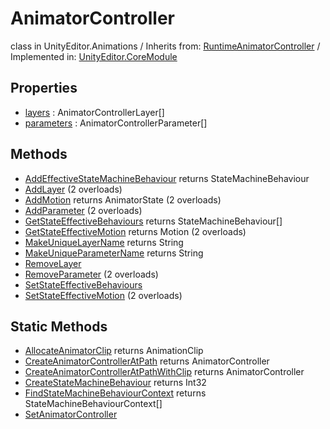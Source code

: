 # AnimatorController
class in UnityEditor.Animations
 / Inherits from: <a href="https://docs.unity3d.com/6000.0/Documentation/ScriptReference/RuntimeAnimatorController.html" target="_blank">RuntimeAnimatorController</a> / Implemented in: <a href="https://docs.unity3d.com/6000.0/Documentation/ScriptReference/UnityEditor.CoreModule.html" target="_blank">UnityEditor.CoreModule</a>
## Properties
- <a href="https://docs.unity3d.com/6000.0/Documentation/ScriptReference/AnimatorController-layers.html" target="_blank">layers</a> : AnimatorControllerLayer[]
- <a href="https://docs.unity3d.com/6000.0/Documentation/ScriptReference/AnimatorController-parameters.html" target="_blank">parameters</a> : AnimatorControllerParameter[]
## Methods
- <a href="https://docs.unity3d.com/6000.0/Documentation/ScriptReference/AnimatorController.AddEffectiveStateMachineBehaviour.html" target="_blank">AddEffectiveStateMachineBehaviour</a> returns StateMachineBehaviour
- <a href="https://docs.unity3d.com/6000.0/Documentation/ScriptReference/AnimatorController.AddLayer.html" target="_blank">AddLayer</a> (2 overloads)
- <a href="https://docs.unity3d.com/6000.0/Documentation/ScriptReference/AnimatorController.AddMotion.html" target="_blank">AddMotion</a> returns AnimatorState (2 overloads)
- <a href="https://docs.unity3d.com/6000.0/Documentation/ScriptReference/AnimatorController.AddParameter.html" target="_blank">AddParameter</a> (2 overloads)
- <a href="https://docs.unity3d.com/6000.0/Documentation/ScriptReference/AnimatorController.GetStateEffectiveBehaviours.html" target="_blank">GetStateEffectiveBehaviours</a> returns StateMachineBehaviour[]
- <a href="https://docs.unity3d.com/6000.0/Documentation/ScriptReference/AnimatorController.GetStateEffectiveMotion.html" target="_blank">GetStateEffectiveMotion</a> returns Motion (2 overloads)
- <a href="https://docs.unity3d.com/6000.0/Documentation/ScriptReference/AnimatorController.MakeUniqueLayerName.html" target="_blank">MakeUniqueLayerName</a> returns String
- <a href="https://docs.unity3d.com/6000.0/Documentation/ScriptReference/AnimatorController.MakeUniqueParameterName.html" target="_blank">MakeUniqueParameterName</a> returns String
- <a href="https://docs.unity3d.com/6000.0/Documentation/ScriptReference/AnimatorController.RemoveLayer.html" target="_blank">RemoveLayer</a>
- <a href="https://docs.unity3d.com/6000.0/Documentation/ScriptReference/AnimatorController.RemoveParameter.html" target="_blank">RemoveParameter</a> (2 overloads)
- <a href="https://docs.unity3d.com/6000.0/Documentation/ScriptReference/AnimatorController.SetStateEffectiveBehaviours.html" target="_blank">SetStateEffectiveBehaviours</a>
- <a href="https://docs.unity3d.com/6000.0/Documentation/ScriptReference/AnimatorController.SetStateEffectiveMotion.html" target="_blank">SetStateEffectiveMotion</a> (2 overloads)
## Static Methods
- <a href="https://docs.unity3d.com/6000.0/Documentation/ScriptReference/AnimatorController.AllocateAnimatorClip.html" target="_blank">AllocateAnimatorClip</a> returns AnimationClip
- <a href="https://docs.unity3d.com/6000.0/Documentation/ScriptReference/AnimatorController.CreateAnimatorControllerAtPath.html" target="_blank">CreateAnimatorControllerAtPath</a> returns AnimatorController
- <a href="https://docs.unity3d.com/6000.0/Documentation/ScriptReference/AnimatorController.CreateAnimatorControllerAtPathWithClip.html" target="_blank">CreateAnimatorControllerAtPathWithClip</a> returns AnimatorController
- <a href="https://docs.unity3d.com/6000.0/Documentation/ScriptReference/AnimatorController.CreateStateMachineBehaviour.html" target="_blank">CreateStateMachineBehaviour</a> returns Int32
- <a href="https://docs.unity3d.com/6000.0/Documentation/ScriptReference/AnimatorController.FindStateMachineBehaviourContext.html" target="_blank">FindStateMachineBehaviourContext</a> returns StateMachineBehaviourContext[]
- <a href="https://docs.unity3d.com/6000.0/Documentation/ScriptReference/AnimatorController.SetAnimatorController.html" target="_blank">SetAnimatorController</a>
